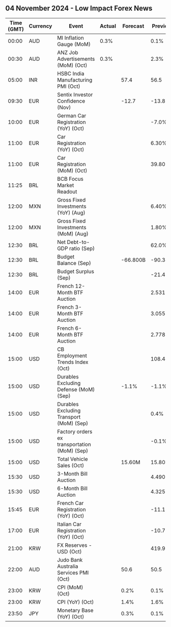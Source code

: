 ## 04 November 2024 - Low Impact Forex News

| Time (GMT) | Currency | Event | Actual | Forecast | Previous |
|------|----------|-------|--------|----------|----------|
| 00:00 | AUD | MI Inflation Gauge (MoM) | 0.3% |  | 0.1% |
| 00:30 | AUD | ANZ Job Advertisements (MoM) (Oct) | 0.3% |  | 2.3% |
| 05:00 | INR | HSBC India Manufacturing PMI (Oct) |  | 57.4 | 56.5 |
| 09:30 | EUR | Sentix Investor Confidence (Nov) |  | -12.7 | -13.8 |
| 10:00 | EUR | German Car Registration (YoY) (Oct) |  |  | -7.0% |
| 11:00 | EUR | Car Registration (YoY) (Oct) |  |  | 6.30% |
| 11:00 | EUR | Car Registration (MoM) (Oct) |  |  | 39.80% |
| 11:25 | BRL | BCB Focus Market Readout |  |  |  |
| 12:00 | MXN | Gross Fixed Investments (YoY) (Aug) |  |  | 6.40% |
| 12:00 | MXN | Gross Fixed Investments (MoM) (Aug) |  |  | 1.80% |
| 12:30 | BRL | Net Debt-to-GDP ratio (Sep) |  |  | 62.0% |
| 12:30 | BRL | Budget Balance (Sep) |  | -66.800B | -90.381B |
| 12:30 | BRL | Budget Surplus (Sep) |  |  | -21.425B |
| 14:00 | EUR | French 12-Month BTF Auction |  |  | 2.531% |
| 14:00 | EUR | French 3-Month BTF Auction |  |  | 3.055% |
| 14:00 | EUR | French 6-Month BTF Auction |  |  | 2.778% |
| 15:00 | USD | CB Employment Trends Index (Oct) |  |  | 108.48 |
| 15:00 | USD | Durables Excluding Defense (MoM) (Sep) |  | -1.1% | -1.1% |
| 15:00 | USD | Durables Excluding Transport (MoM) (Sep) |  |  | 0.4% |
| 15:00 | USD | Factory orders ex transportation (MoM) (Sep) |  |  | -0.1% |
| 15:00 | USD | Total Vehicle Sales (Oct) |  | 15.60M | 15.80M |
| 15:30 | USD | 3-Month Bill Auction |  |  | 4.490% |
| 15:30 | USD | 6-Month Bill Auction |  |  | 4.325% |
| 15:45 | EUR | French Car Registration (YoY) (Oct) |  |  | -11.1% |
| 17:00 | EUR | Italian Car Registration (YoY) (Oct) |  |  | -10.7% |
| 21:00 | KRW | FX Reserves - USD (Oct) |  |  | 419.97B |
| 22:00 | AUD | Judo Bank Australia Services PMI (Oct) |  | 50.6 | 50.5 |
| 23:00 | KRW | CPI (MoM) (Oct) |  | 0.2% | 0.1% |
| 23:00 | KRW | CPI (YoY) (Oct) |  | 1.4% | 1.6% |
| 23:50 | JPY | Monetary Base (YoY) (Oct) |  | 0.3% | 0.1% |
